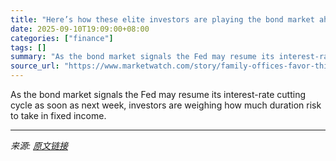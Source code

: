 ```yaml
---
title: "Here’s how these elite investors are playing the bond market ahead of Fed rate cuts"
date: 2025-09-10T19:09:00+08:00
categories: ["finance"]
tags: []
summary: "As the bond market signals the Fed may resume its interest-rate cutting cycle as soon as next week, investors are weighing how much duration risk to take in fixed income."
source_url: "https://www.marketwatch.com/story/family-offices-favor-this-area-of-bonds-ahead-of-potential-fed-rate-cuts-goldman-sachs-finds-55fc2a16?mod=mw_rss_topstories"
---
```


As the bond market signals the Fed may resume its interest-rate cutting cycle as soon as next week, investors are weighing how much duration risk to take in fixed income.

---

*来源: [原文链接](https://www.marketwatch.com/story/family-offices-favor-this-area-of-bonds-ahead-of-potential-fed-rate-cuts-goldman-sachs-finds-55fc2a16?mod=mw_rss_topstories)*
